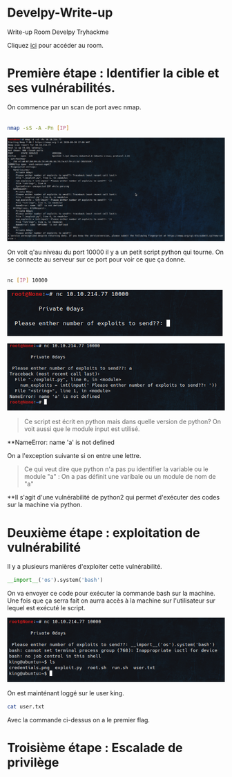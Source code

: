 # Develpy-Write-up
Write-up Room Develpy Tryhackme


Cliquez [ici](https://tryhackme.com/room/bsidesgtdevelpy) pour accéder au room.

# Première étape : Identifier la cible et ses vulnérabilités.

On commence par un scan de port avec nmap.

```bash

nmap -sS -A -Pn [IP]
```


![](img/Develpy_scan.png?raw=true) 

On voit q'au niveau du port 10000 il y a un petit script python qui tourne.
On se connecte au serveur sur ce port pour voir ce que ça donne.


```bash

nc [IP] 10000
```
![](img/Develpy_nc0.png?raw=true)

![](img/Develpy_nc0-1.png?raw=true)

>Ce script est écrit en python mais dans quelle version de python?
>On voit aussi que le module input est utilisé.


**NameError: name 'a' is not defined

On a l'exception suivante si on entre une lettre.
>Ce qui veut dire que python n'a pas pu identifier la variable ou le module "a" : On a pas définit une varibale ou un module de nom de "a"

**Il s'agit d'une vulnérabilité de python2 qui permet d'exécuter des codes sur la machine via python.

# Deuxième étape : exploitation de vulnérabilité

Il y a plusieurs manières d'exploiter cette vulnérabilité.

```python
__import__('os').system('bash')
```
On va envoyer ce code pour exécuter la commande bash sur la machine.
Une fois que ça serra fait on aurra accès à la machine sur l'utilisateur sur lequel est exécuté le script.

![](img/Develpy_nc.png?raw=true)

On est mainténant loggé sur le user king.

```bash
cat user.txt
```
Avec la commande ci-dessus on a le premier flag.


# Troisième étape : Escalade de privilège

